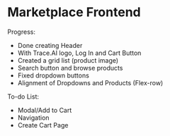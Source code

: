 # Marketplace Frontend


Progress:

- Done creating Header
- With Trace.AI logo, Log In and Cart Button
- Created a grid list (product image)
- Search button and browse products
- Fixed dropdown buttons
- Alignment of Dropdowns and Products (Flex-row)

To-do List:
- Modal/Add to Cart
- Navigation
- Create Cart Page
